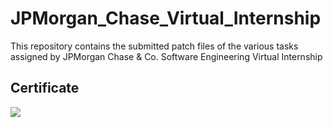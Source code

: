 # JPMorgan_Chase_Virtual_Internship

This repository contains the submitted patch files of the various tasks assigned by JPMorgan Chase &amp; Co. Software Engineering Virtual Internship

## Certificate 

![](https://github.com/anupamhaldkar/JPMorgan_VirtualInternship/blob/master/Annotation%202020-05-24%20125416.png)
